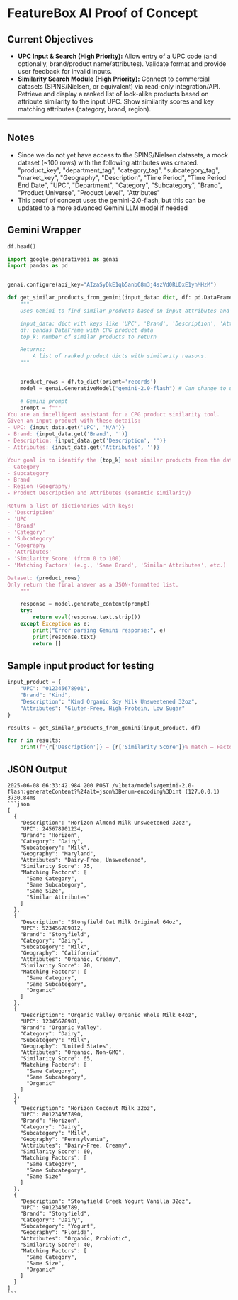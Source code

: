 # **FeatureBox AI Proof of Concept**
## Current Objectives

- **UPC Input & Search (High Priority):** Allow entry of a UPC code (and optionally, brand/product name/attributes).
Validate format and provide user feedback for invalid inputs.
- **Similarity Search Module (High Priority):** Connect to commercial datasets (SPINS/Nielsen, or equivalent) via read-only integration/API.
Retrieve and display a ranked list of look-alike products based on attribute similarity to the input UPC.
Show similarity scores and key matching attributes (category, brand, region).


---


## Notes
- Since we do not yet have access to the SPINS/Nielsen datasets, a mock dataset (~100 rows) with the following attributes was created.
      "product_key",
      "department_tag",
      "category_tag",
      "subcategory_tag",
      "market_key",
      "Geography",
      "Description",
      "Time Period",
      "Time Period End Date",
      "UPC",
      "Department",
      "Category",
      "Subcategory",
      "Brand",
      "Product Universe",
      "Product Level",
      "Attributes"
- This proof of concept uses the gemini-2.0-flash, but this can be updated to a more advanced Gemini LLM model if needed


## Gemini Wrapper
```python
df.head()
```
```python
import google.generativeai as genai
import pandas as pd


genai.configure(api_key="AIzaSyDkE1qb5anb68m3j4szVd0RLDxE1yhMHzM")

def get_similar_products_from_gemini(input_data: dict, df: pd.DataFrame, top_k: int = 5) -> list:
    """
    Uses Gemini to find similar products based on input attributes and description.

    input_data: dict with keys like 'UPC', 'Brand', 'Description', 'Attributes'
    df: pandas DataFrame with CPG product data
    top_k: number of similar products to return

    Returns:
        A list of ranked product dicts with similarity reasons.
    """


    product_rows = df.to_dict(orient='records')
    model = genai.GenerativeModel("gemini-2.0-flash") # Can change to use more advanced model

    # Gemini prompt
    prompt = f"""
You are an intelligent assistant for a CPG product similarity tool.
Given an input product with these details:
- UPC: {input_data.get('UPC', 'N/A')}
- Brand: {input_data.get('Brand', '')}
- Description: {input_data.get('Description', '')}
- Attributes: {input_data.get('Attributes', '')}

Your goal is to identify the {top_k} most similar products from the dataset below based on matching:
- Category
- Subcategory
- Brand
- Region (Geography)
- Product Description and Attributes (semantic similarity)

Return a list of dictionaries with keys:
- 'Description'
- 'UPC'
- 'Brand'
- 'Category'
- 'Subcategory'
- 'Geography'
- 'Attributes'
- 'Similarity Score' (from 0 to 100)
- 'Matching Factors' (e.g., 'Same Brand', 'Similar Attributes', etc.)

Dataset: {product_rows}
Only return the final answer as a JSON-formatted list.
    """

    response = model.generate_content(prompt)
    try:
        return eval(response.text.strip())
    except Exception as e:
        print("Error parsing Gemini response:", e)
        print(response.text)
        return []
```

## Sample input product for testing
```python
input_product = {
    "UPC": "012345678901",
    "Brand": "Kind",
    "Description": "Kind Organic Soy Milk Unsweetened 32oz",
    "Attributes": "Gluten-Free, High-Protein, Low Sugar"
}

results = get_similar_products_from_gemini(input_product, df)

for r in results:
    print(f"{r['Description']} — {r['Similarity Score']}% match — Factors: {', '.join(r['Matching Factors'])}")
```
## JSON Output
    2025-06-08 06:33:42.984 200 POST /v1beta/models/gemini-2.0-flash:generateContent?%24alt=json%3Benum-encoding%3Dint (127.0.0.1) 3730.84ms
    ```json
    [
      {
        "Description": "Horizon Almond Milk Unsweetened 32oz",
        "UPC": 245678901234,
        "Brand": "Horizon",
        "Category": "Dairy",
        "Subcategory": "Milk",
        "Geography": "Maryland",
        "Attributes": "Dairy-Free, Unsweetened",
        "Similarity Score": 75,
        "Matching Factors": [
          "Same Category",
          "Same Subcategory",
          "Same Size",
          "Similar Attributes"
        ]
      },
      {
        "Description": "Stonyfield Oat Milk Original 64oz",
        "UPC": 523456789012,
        "Brand": "Stonyfield",
        "Category": "Dairy",
        "Subcategory": "Milk",
        "Geography": "California",
        "Attributes": "Organic, Creamy",
        "Similarity Score": 70,
        "Matching Factors": [
          "Same Category",
          "Same Subcategory",
          "Organic"
        ]
      },
      {
        "Description": "Organic Valley Organic Whole Milk 64oz",
        "UPC": 12345678901,
        "Brand": "Organic Valley",
        "Category": "Dairy",
        "Subcategory": "Milk",
        "Geography": "United States",
        "Attributes": "Organic, Non-GMO",
        "Similarity Score": 65,
        "Matching Factors": [
          "Same Category",
          "Same Subcategory",
          "Organic"
        ]
      },
      {
        "Description": "Horizon Coconut Milk 32oz",
        "UPC": 801234567890,
        "Brand": "Horizon",
        "Category": "Dairy",
        "Subcategory": "Milk",
        "Geography": "Pennsylvania",
        "Attributes": "Dairy-Free, Creamy",
        "Similarity Score": 60,
        "Matching Factors": [
          "Same Category",
          "Same Subcategory",
          "Same Size"
        ]
      },
      {
        "Description": "Stonyfield Greek Yogurt Vanilla 32oz",
        "UPC": 90123456789,
        "Brand": "Stonyfield",
        "Category": "Dairy",
        "Subcategory": "Yogurt",
        "Geography": "Florida",
        "Attributes": "Organic, Probiotic",
        "Similarity Score": 40,
        "Matching Factors": [
          "Same Category",
          "Same Size",
          "Organic"
        ]
      }
    ]
    ```
